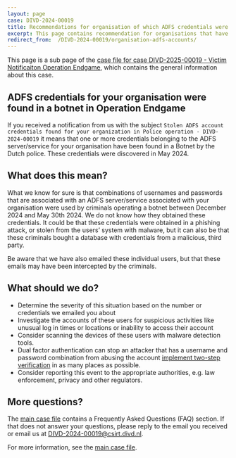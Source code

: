 ```yaml
---
layout: page
case: DIVD-2024-00019
title: Recommendations for organisation of which ADFS credentials were found in operation Endgame
excerpt: This page contains recommendation for organisations that have received a  notification from us about ADFS credentials that were found as part of Operation Endgame
redirect_from:  /DIVD-2024-00019/organisation-adfs-accounts/
---
```

This page is a sub page of the [case file for case DIVD-2025-00019 - Victim Notificaiton Operation Endgame](/DIVD-2029-00019/), which contains the general information about this case.

## ADFS credentials for your organisation were found in a botnet in Operation Endgame

If you received a notification from us with the subject `Stolen ADFS account credentials found for your organization in Police operation - DIVD-2024-00019` it means that one or more credentials belonging to the ADFS server/service for your organisation have been found in a Botnet by the Dutch police. These credentials were discovered in May 2024.

## What does this mean?

What we know for sure is that combinations of usernames and passwords that are associated with an ADFS server/service associated with your organisation were used by criminals operating a botnet between December 2024 and May 30th 2024. 
We do not know how they obtained these credentials. It could be that these credentials were obtained in a phishing attack, or stolen from the users’ system with malware, but it can also be that these criminals bought a database with credentials from a malicious, third party.

Be aware that we have also emailed these individual users, but that these emails may have been intercepted by the criminals.

## What should we do?

* Determine the severity of this situation based on the number or credentials we emailed you about
* Investigate the accounts of these users for suspicious activities like unusual log in times or locations or inability to access their account
* Consider scanning the devices of these users with malware detection tools.
* Dual factor authentication can stop an attacker that has a username and password combination from abusing the account [implement two-step verification](https://ssd.eff.org/module/how-enable-two-factor-authentication) in as many places as possible.
* Consider reporting this event to the appropriate authorities, e.g. law enforcement, privacy and other regulators.

## More questions?

The [main case file](/DIVD-2024-00019/) contains a Frequently Asked Questions (FAQ) section. If that does not answer your questions, please reply to the email you received or email us at [DIVD-2024-00019@csirt.divd.nl](mailto:DIVD-2024-00019@csirt.divd.nl?SUBJECT:Question+about+DIVD-2024-00019).

For more information, see the [main case file](/DIVD-2024-00019/).



